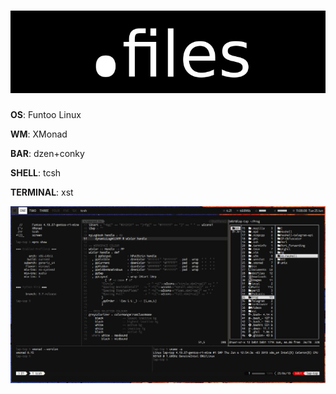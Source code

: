 # ![alt text](https://github.com/0xM4N/dotfiles/blob/master/dotfiles.jpg)


**OS**: Funtoo Linux

**WM**: XMonad

**BAR**: dzen+conky

**SHELL**: tcsh

**TERMINAL**: xst



![alt text](https://github.com/0xM4N/dotfiles/blob/master/Images/print.jpg)

